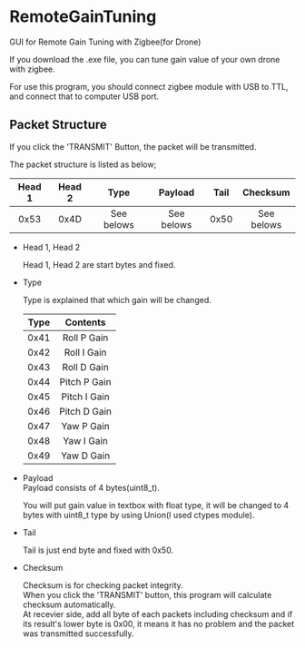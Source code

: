 # RemoteGainTuning
GUI for Remote Gain Tuning with Zigbee(for Drone)

If you download the .exe file, you can tune gain value of your own drone with zigbee.

For use this program, you should connect zigbee module with USB to TTL, and connect that to computer USB port.

## Packet Structure

If you click the 'TRANSMIT' Button, the packet will be transmitted.

The packet structure is listed as below;

| Head 1 | Head 2 | Type | Payload | Tail | Checksum |
|:------:|:------:|:----------:|:----------:|:----:|:----------:|
| 0x53 | 0x4D | See belows | See belows | 0x50 | See belows |

* Head 1, Head 2

  Head 1, Head 2 are start bytes and fixed. 

* Type

  Type is explained that which gain will be changed.
  
  | Type | Contents |
  |:----:|:------------:|
  | 0x41 | Roll P Gain |
  | 0x42 | Roll I Gain |
  | 0x43 | Roll D Gain |
  | 0x44 | Pitch P Gain |
  | 0x45 | Pitch I Gain |
  | 0x46 | Pitch D Gain |
  | 0x47 | Yaw P Gain |
  | 0x48 | Yaw I Gain |
  | 0x49 | Yaw D Gain |
  
  
* Payload<br>
  Payload consists of 4 bytes(uint8_t).
  
  You will put gain value in textbox with float type, it will be changed to 4 bytes with uint8_t type by using Union(I used ctypes module).
  
* Tail

  Tail is just end byte and fixed with 0x50.
  
* Checksum

    Checksum is for checking packet integrity.<br>
   When you click the 'TRANSMIT' button, this program will calculate checksum automatically.<br>
    At recevier side, add all byte of each packets including checksum and if its result's lower byte is 0x00, it means it has no problem and the packet was transmitted successfully.
